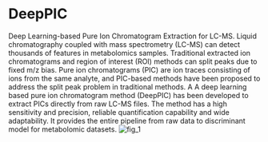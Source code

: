 # DeepPIC
Deep Learning-based Pure Ion Chromatogram Extraction for LC-MS.
Liquid chromatography coupled with mass spectrometry (LC-MS) can detect thousands of features in metabolomics samples. Traditional extracted ion chromatograms and region of interest (ROI) methods can split peaks due to fixed m/z bias. Pure ion chromatograms (PIC) are ion traces consisting of ions from the same analyte, and PIC-based methods have been proposed to address the split peak problem in traditional methods.   A A deep learning based pure ion chromatogram method (DeepPIC) has been developed to extract PICs directly from raw LC-MS files.
The method has a high sensitivity and precision, reliable quantification capability and wide adaptability. It provides the entire pipeline from raw data to discriminant model for metabolomic datasets.
![fig_1](https://user-images.githubusercontent.com/49331604/167531194-0f24c5e3-13f9-4edc-9ecd-f3262b71c0c7.png)
